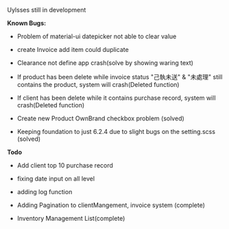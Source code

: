 Uylsses still in development

**Known Bugs:**
* Problem of material-ui datepicker not able to clear value
* create Invoice add item could duplicate

* Clearance not define app crash(solve by showing waring text)
* If product has been delete while invoice status "己執未送" & "未處理" still contains the product, system will crash(Deleted function)
* If client has been delete while it contains purchase record, system will crash(Deleted function)
* Create new Product OwnBrand checkbox problem (solved)
* Keeping foundation to just 6.2.4 due to slight bugs on the setting.scss (solved)

**Todo**
* Add client top 10 purchase record
* fixing date input on all level

* adding log function
* Adding Pagination to clientMangement, invoice system (complete)
* Inventory Management List(complete)
